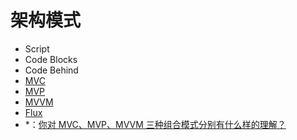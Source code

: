 # 架构模式

- Script
- Code Blocks
- Code Behind
- [MVC](https://zh.wikipedia.org/wiki/MVC)
- [MVP](https://zh.wikipedia.org/wiki/Model-view-presenter)
- [MVVM](https://zh.wikipedia.org/wiki/MVVM)
- [Flux](https://github.com/facebook/flux)
- \*：[你对 MVC、MVP、MVVM 三种组合模式分别有什么样的理解？](https://www.zhihu.com/question/20148405)
